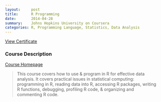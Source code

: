```yaml
---
layout:     post
title:      R Programming
date:       2014-04-28
summary:    Johns Hopkins University on Coursera
categories: R, Programming Language, Statistics, Data Analysis
---
```


[View Certificate](https://github.com/KPdir/mycourses/blob/gh-pages/course_certificates/Coursera_Certificate_v1-9734946562519.pdf)

### Course Description

[Course Homepage](https://www.coursera.org/learn/r-programming)

> This course covers how to use & program in R for effective data analysis. It covers practical issues in statistical computing: programming in R, reading data into R, accessing R packages, writing R functions, debugging, profiling R code, & organizing and commenting R code.
